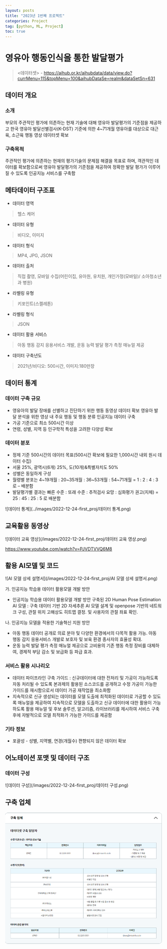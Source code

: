```yaml
---
layout: posts
title: "2023년 1번째 프로젝트"
categories: Project
tag: [python, ML, Project]
toc: true
---
```


# 영유아 행동인식을 통한 발달평가
> <데이터셋> - https://aihub.or.kr/aihubdata/data/view.do?currMenu=115&topMenu=100&aihubDataSe=realm&dataSetSn=631

## 데이터 개요
### 소개
부모의 주관적인 평가에 의존하는 현재 기술에 대해 영유아 발달평가의 기준점을 제공하고 한국 영유아 발달선별검사(K-DST) 기준에 의한 4~71개월 영유아를 대상으로 대근육, 소근육 행동 영상 데이터셋 확보

### 구축목적
주관적인 평가에 의존하는 현재의 평가기술의 문제점 해결을 목표로 하며, 객관적인 데이터를 확보함으로써 영유아 발달평가의 기준점을 제공하여 정확한 발달 평가가 이루어질 수 있도록 인공지능 서비스를 구축함

## 메타데이터 구조표
- 데이터 영역
> 헬스 케어
- 데이터 유형
> 비디오, 이미지
- 데이터 형식
> MP4, JPG, JSON
- 데이터 출처
> 직접 촬영, 모바일 수집(어린이집, 유아원, 유치원, 개인가정(모바일)/ 소아청소년과 병원)
- 라벨링 유형
> 키포인트(스켈레톤)
- 라벨링 형식
> JSON
- 데이터 활용 서비스
> 아동 행동 감지 응용서비스 개발, 운동 능력 발달 평가 측정 매뉴얼 제공
- 데이터 구축년도
> 2021년/비디오: 500시간, 이미지:180만장
## 데이터 통계
### 데이터 구축 규모
- 영유아의 발달 장애를 선별하고 진단하기 위한 행동 동영상 데이터 확보
영유아 발달 분석을 위한 영상 내 주요 행동 및 행동 분류 인공지능 데이터 구축
- 가공 기준으로 최소 500시간 이상
- 연령, 성별, 지역 등 인구학적 특성을 고려한 다양성 확보

### 데이터 분포
- 정제 기준 500시간의 데이터 목표(500시간 확보에 필요한 1,000시간 내외 원시 데이터 수집)
- 서울 25%, 광역시(6개) 25%, 도(10개)&특별자치도 50%
- 성별은 동일하게 구성
- 월령별 분포는 4~19개월 : 20~35개월 : 36~53개월 : 54~71개월 = 1 : 2 : 4 : 3 로 – 배분함
- 발달평가별 결과는 빠른 수준 : 또래 수준 : 추적검사 요망 : 심화평가 권고(지체) = 25 : 45 : 25 : 5 로 배분함

![데이터 통계](../images/2022-12-24-first_proj/데이터 통계.png)

## 교육활용 동영상

![데이터 교육 영상](/images/2022-12-24-first_proj/데이터 교육 영상.png)

https://www.youtube.com/watch?v=PJVDTVVQ6M8

## 활용 AI모델 및 코드

![AI 모델 상세 설명서](/images/2022-12-24-first_proj/AI 모델 상세 설명서.png)

가. 인공지능 학습용 데이터 활용모델 개발 방안

-  인공지능 학습용 데이터 활용모델 개발 방안 구축된 2D Human Pose Estimation AI 모델 : 구축 데이터 기반 2D 자세추론 AI 모델 설계 및 openpose 기반의 네트워크 구성, 관절 위치 고해상도 히트맵 결정. 및 사용자의 관절 좌표 확인. 

나. 인공지능 모델을 적용한 기술혁신 지원 방안

- 아동 행동 데이터 공개로 의료 분야 및 다양한 환경에서의 다목적 활용 가능. 아동 행동 감지 응용서비스 개발로 보호자 및 보육 환경 종사자의 효율성 확대. 
- 운동 능력 발달 평가 측정 매뉴얼 제공으로 고비용의 기존 행동 측정 장비를 대체하여, 경제적 부담 감소 및 보급화 등 파급 효과.

### 서비스 활용 시나리오
- 데이터 파이프라인 구축 가이드 : 신규데이터에 대한 전처리 및 가공이 가능하도록 자동 처리될 수 있도록 본과제의 활용된 소스코드를 공개하고 수정 가공이 가능한 가이드를 재시함으로서 데이터 가공 재작업을 최소화함
- 지속적으로 신규 생성되는 데이터를 모델 도출에 최적화된 데이터로 가공할 수 있도록 매뉴얼을 제공하여 지속적으로 모델을 도출하고 신규 데이터에 대한 활용이 가능하도록 활용 매뉴얼 및 후보 솔루션, 알고리즘, 라이브러리를 제시하여 서비스 구축 후에 자발적으로 모델 최적화가 가능한 가이드를 제공함

### 기타 정보

- 포괄성 - 성별, 지역별, 연경(개월수) 편향되지 않은 데이터 확보

## 어노테이션 포맷 및 데이터 구조

### 데이터 구성

![데이터 구성](/images/2022-12-24-first_proj/데이터 구성.png)

## 구축 업체

![구축업체](/images/2022-12-24-first_proj/구축업체.png)